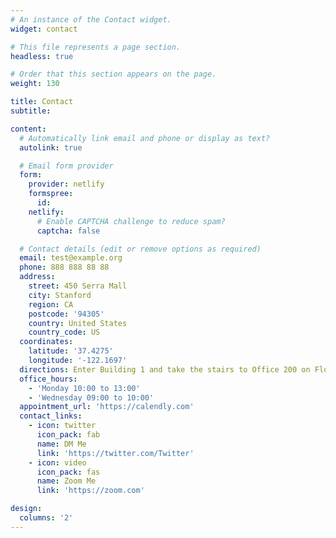 ```yaml
---
# An instance of the Contact widget.
widget: contact

# This file represents a page section.
headless: true

# Order that this section appears on the page.
weight: 130

title: Contact
subtitle:

content:
  # Automatically link email and phone or display as text?
  autolink: true

  # Email form provider
  form:
    provider: netlify
    formspree:
      id:
    netlify:
      # Enable CAPTCHA challenge to reduce spam?
      captcha: false

  # Contact details (edit or remove options as required)
  email: test@example.org
  phone: 888 888 88 88
  address:
    street: 450 Serra Mall
    city: Stanford
    region: CA
    postcode: '94305'
    country: United States
    country_code: US
  coordinates:
    latitude: '37.4275' 
    longitude: '-122.1697'
  directions: Enter Building 1 and take the stairs to Office 200 on Floor 2
  office_hours:
    - 'Monday 10:00 to 13:00'
    - 'Wednesday 09:00 to 10:00'
  appointment_url: 'https://calendly.com'
  contact_links:
    - icon: twitter
      icon_pack: fab
      name: DM Me
      link: 'https://twitter.com/Twitter'
    - icon: video
      icon_pack: fas
      name: Zoom Me
      link: 'https://zoom.com'

design:
  columns: '2'
---
```

